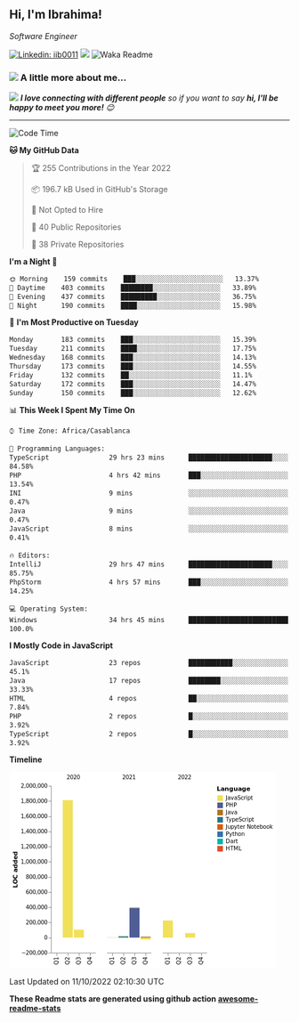<h2>Hi, I'm Ibrahima! </h2>
<p><em>Software Engineer 
</em></p>


[![Linkedin: iib0011](https://img.shields.io/badge/-iib0011-blue?style=flat-square&logo=Linkedin&logoColor=white&link=https://www.linkedin.com/in/iib0011/)](https://www.linkedin.com/in/iib0011/)
![](https://visitor-badge.glitch.me/badge?page_id=iib0011)
![Waka Readme](https://github.com/iib0011/iib0011/workflows/Waka%20Readme/badge.svg)


### <img src="https://media.giphy.com/media/VgCDAzcKvsR6OM0uWg/giphy.gif" width="50"> A little more about me...  


<img src="https://media.giphy.com/media/LnQjpWaON8nhr21vNW/giphy.gif" width="60"> <em><b>I love connecting with different people</b> so if you want to say <b>hi, I'll be happy to meet you more!</b> 😊</em>

---
<!--START_SECTION:waka-->
![Code Time](http://img.shields.io/badge/Code%20Time-1%2C205%20hrs%2031%20mins-blue)

**🐱 My GitHub Data** 

> 🏆 255 Contributions in the Year 2022
 > 
> 📦 196.7 kB Used in GitHub's Storage 
 > 
> 🚫 Not Opted to Hire
 > 
> 📜 40 Public Repositories 
 > 
> 🔑 38 Private Repositories  
 > 
**I'm a Night 🦉** 

```text
🌞 Morning    159 commits    ███░░░░░░░░░░░░░░░░░░░░░░   13.37% 
🌆 Daytime    403 commits    ████████░░░░░░░░░░░░░░░░░   33.89% 
🌃 Evening    437 commits    █████████░░░░░░░░░░░░░░░░   36.75% 
🌙 Night      190 commits    ████░░░░░░░░░░░░░░░░░░░░░   15.98%

```
📅 **I'm Most Productive on Tuesday** 

```text
Monday       183 commits    ███░░░░░░░░░░░░░░░░░░░░░░   15.39% 
Tuesday      211 commits    ████░░░░░░░░░░░░░░░░░░░░░   17.75% 
Wednesday    168 commits    ███░░░░░░░░░░░░░░░░░░░░░░   14.13% 
Thursday     173 commits    ███░░░░░░░░░░░░░░░░░░░░░░   14.55% 
Friday       132 commits    ██░░░░░░░░░░░░░░░░░░░░░░░   11.1% 
Saturday     172 commits    ███░░░░░░░░░░░░░░░░░░░░░░   14.47% 
Sunday       150 commits    ███░░░░░░░░░░░░░░░░░░░░░░   12.62%

```


📊 **This Week I Spent My Time On** 

```text
⌚︎ Time Zone: Africa/Casablanca

💬 Programming Languages: 
TypeScript               29 hrs 23 mins      █████████████████████░░░░   84.58% 
PHP                      4 hrs 42 mins       ███░░░░░░░░░░░░░░░░░░░░░░   13.54% 
INI                      9 mins              ░░░░░░░░░░░░░░░░░░░░░░░░░   0.47% 
Java                     9 mins              ░░░░░░░░░░░░░░░░░░░░░░░░░   0.47% 
JavaScript               8 mins              ░░░░░░░░░░░░░░░░░░░░░░░░░   0.41%

🔥 Editors: 
IntelliJ                 29 hrs 47 mins      █████████████████████░░░░   85.75% 
PhpStorm                 4 hrs 57 mins       ███░░░░░░░░░░░░░░░░░░░░░░   14.25%

💻 Operating System: 
Windows                  34 hrs 45 mins      █████████████████████████   100.0%

```

**I Mostly Code in JavaScript** 

```text
JavaScript               23 repos            ███████████░░░░░░░░░░░░░░   45.1% 
Java                     17 repos            ████████░░░░░░░░░░░░░░░░░   33.33% 
HTML                     4 repos             ██░░░░░░░░░░░░░░░░░░░░░░░   7.84% 
PHP                      2 repos             █░░░░░░░░░░░░░░░░░░░░░░░░   3.92% 
TypeScript               2 repos             █░░░░░░░░░░░░░░░░░░░░░░░░   3.92%

```


**Timeline**

![Chart not found](https://raw.githubusercontent.com/iib0011/iib0011/master/charts/bar_graph.png) 


 Last Updated on 11/10/2022 02:10:30 UTC
<!--END_SECTION:waka-->

**These Readme stats are generated using github action [awesome-readme-stats](https://github.com/iib0011/waka-readme-stats)**

